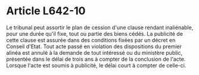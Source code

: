 # Article L642-10

Le tribunal peut assortir le plan de cession d'une clause rendant inaliénable, pour une durée qu'il fixe, tout ou partie des biens cédés.   La publicité de cette clause est assurée dans des conditions fixées par un décret en Conseil d'Etat.   Tout acte passé en violation des dispositions du premier alinéa est annulé à la demande de tout intéressé ou du ministère public, présentée dans le délai de trois ans à compter de la conclusion de l'acte. Lorsque l'acte est soumis à publicité, le délai court à compter de celle-ci.